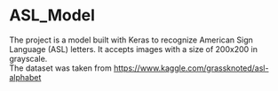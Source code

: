 # ASL_Model
The project is a model built with Keras to recognize American Sign Language (ASL) letters. 
It accepts images with a size of 200x200 in grayscale. \
The dataset was taken from https://www.kaggle.com/grassknoted/asl-alphabet
